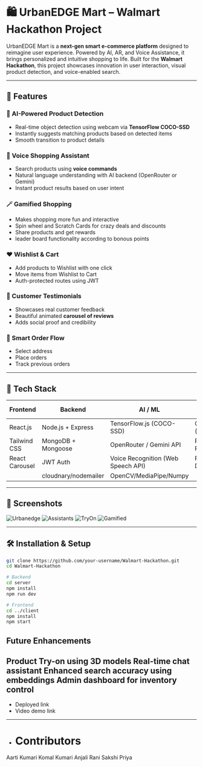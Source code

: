 

# 🛍️ UrbanEDGE Mart – Walmart Hackathon Project

UrbanEDGE Mart is a **next-gen smart e-commerce platform** designed to reimagine user experience. Powered by AI, AR, and Voice Assistance, it brings personalized and intuitive shopping to life. Built for the **Walmart Hackathon**, this project showcases innovation in user interaction, visual product detection, and voice-enabled search.

---

## 🚀 Features

### 🤖 AI-Powered Product Detection
- Real-time object detection using webcam via **TensorFlow COCO-SSD**
- Instantly suggests matching products based on detected items
- Smooth transition to product details

### 🧠 Voice Shopping Assistant
- Search products using **voice commands**
- Natural language understanding with AI backend (OpenRouter or Gemini)
- Instant product results based on user intent

### 🪄 Gamified Shopping
- Makes shopping more fun and interactive
- Spin wheel and Scratch Cards for crazy deals and discounts 
- Share products and get rewards 
- leader board functionality according to bonous points

### ❤️ Wishlist & Cart
- Add products to Wishlist with one click
- Move items from Wishlist to Cart
- Auth-protected routes using JWT

### 📝 Customer Testimonials
- Showcases real customer feedback
- Beautiful animated **carousel of reviews**
- Adds social proof and credibility

### 🧾 Smart Order Flow
- Select address
- Place orders
- Track previous orders

---

## 🧰 Tech Stack

| Frontend        | Backend         | AI / ML               | Other Tools        |
|-----------------|------------------|------------------------|--------------------|
| React.js        | Node.js + Express| TensorFlow.js (COCO-SSD)| Clerk/Auth (optional) |
| Tailwind CSS    | MongoDB + Mongoose | OpenRouter / Gemini API| React Router       |
| React Carousel  | JWT Auth         | Voice Recognition (Web Speech API) | Figma (UI Design) |
                  |cloudnary/nodemailer|OpenCV/MediaPipe/Numpy|
---



## 📸 Screenshots



![Urbanedge](./Frontend/public/screenshots/urbanEdge.png) ![Assistants](./Frontend/public/screenshots/aiAssistants.png)  ![TryOn](./Frontend/public/screenshots/virtualTryOn.png)  ![Gamified](./Frontend/public/screenshots/gamified.png) 

---

## 🛠️ Installation & Setup

```bash
git clone https://github.com/your-username/Walmart-Hackathon.git
cd Walmart-Hackathon

# Backend
cd server
npm install
npm run dev

# Frontend
cd ../client
npm install
npm start

```

## Future Enhancements
Product Try-on using 3D models
Real-time chat assistant
Enhanced search accuracy using embeddings
Admin dashboard for inventory control
---

- Deployed link
- Video demo link
---

- # Contributors 
Aarti Kumari
Komal Kumari
Anjali Rani 
Sakshi Priya

